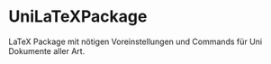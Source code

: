# UniLaTeXPackage
LaTeX Package mit nötigen Voreinstellungen und Commands für Uni Dokumente aller Art. 

